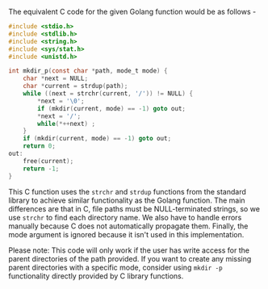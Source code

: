 The equivalent C code for the given Golang function would be as follows - 

```c
#include <stdio.h>
#include <stdlib.h>
#include <string.h>
#include <sys/stat.h>
#include <unistd.h>

int mkdir_p(const char *path, mode_t mode) {
    char *next = NULL;
    char *current = strdup(path);
    while ((next = strchr(current, '/')) != NULL) {
        *next = '\0';
        if (mkdir(current, mode) == -1) goto out;
        *next = '/';
        while(*++next) ;
    }
    if (mkdir(current, mode) == -1) goto out;
    return 0;
out:
    free(current);
    return -1;
}
```
This C function uses the `strchr` and `strdup` functions from the standard library to achieve similar functionality as the Golang function. The main differences are that in C, file paths must be NULL-terminated strings, so we use `strchr` to find each directory name. We also have to handle errors manually because C does not automatically propagate them. Finally, the mode argument is ignored because it isn't used in this implementation. 

Please note: This code will only work if the user has write access for the parent directories of the path provided. If you want to create any missing parent directories with a specific mode, consider using `mkdir -p` functionality directly provided by C library functions.

